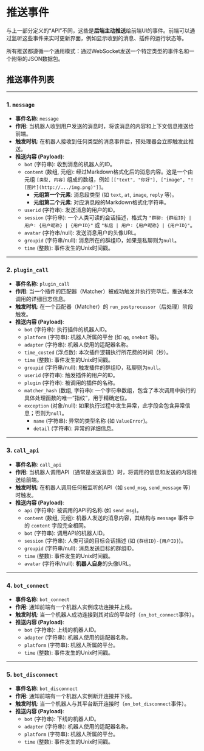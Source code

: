 # 推送事件

与上一部分定义的“API”不同，这些是**后端主动推送**给前端UI的事件。前端可以通过监听这些事件来实时更新界面，例如显示收到的消息、插件的运行状态等。

所有推送都遵循一个通用模式：通过WebSocket发送一个特定类型的事件名和一个附带的JSON数据包。

## 推送事件列表

---

### 1. `message`

* **事件名称**: `message`
* **作用**: 当机器人收到用户发送的消息时，将该消息的内容和上下文信息推送给前端。
* **触发时机**: 在机器人接收到任何类型的消息事件后，预处理器会立即触发此推送。
* **推送内容 (Payload)**:
  * `bot` (字符串): 收到消息的机器人的ID。
  * `content` (数组, 元组): 经过Markdown格式化后的消息内容。这是一个由元组 `[类型, 内容]` 组成的数组，例如 `[["text", "你好"], ["image", "![图片](http://.../img.png)"]]`。
    * **元组第一个元素**: 消息段类型 (如 `text`, `at`, `image`, `reply` 等)。
    * **元组第二个元素**: 对应消息段的Markdown格式化字符串。
  * `userid` (字符串): 发送消息的用户的ID。
  * `session` (字符串): 一个人类可读的会话描述，格式为 `"群聊: {群组ID} | 用户: {用户昵称} | {用户ID}"` 或 `"私信 | 用户: {用户昵称} | {用户ID}"`。
  * `avatar` (字符串/null): 发送消息用户的头像URL。
  * `groupid` (字符串/null): 消息所在的群组ID，如果是私聊则为`null`。
  * `time` (整数): 事件发生的Unix时间戳。

---

### 2. `plugin_call`

* **事件名称**: `plugin_call`
* **作用**: 当一个插件的匹配器（Matcher）被成功触发并执行完毕后，推送本次调用的详细日志信息。
* **触发时机**: 在一个匹配器（Matcher）的 `run_postprocessor`（后处理）阶段触发。
* **推送内容 (Payload)**:
  * `bot` (字符串): 执行插件的机器人ID。
  * `platform` (字符串): 机器人所属的平台 (如 `qq`, `onebot` 等)。
  * `adapter` (字符串): 机器人使用的适配器名称。
  * `time_costed` (浮点数): 本次插件逻辑执行所花费的时间（秒）。
  * `time` (整数): 事件发生的Unix时间戳。
  * `groupid` (字符串/null): 触发插件的群组ID，私聊则为`null`。
  * `userid` (字符串): 触发插件的用户的ID。
  * `plugin` (字符串): 被调用的插件的名称。
  * `matcher_hash` (数组, 字符串): 一个字符串数组，包含了本次调用中执行的具体处理函数的唯一“指纹”，用于精确定位。
  * `exception` (对象/null): 如果执行过程中发生异常，此字段会包含异常信息；否则为`null`。
    * `name` (字符串): 异常的类型名称 (如 `ValueError`)。
    * `detail` (字符串): 异常的详细信息。

---

### 3. `call_api`

* **事件名称**: `call_api`
* **作用**: 当机器人调用API（通常是发送消息）时，将调用的信息和发送的内容推送给前端。
* **触发时机**: 在机器人调用任何被监听的API（如 `send_msg`, `send_message` 等）时触发。
* **推送内容 (Payload)**:
  * `api` (字符串): 被调用的API的名称 (如 `send_msg`)。
  * `content` (数组, 元组): 机器人发送的消息内容，其结构与 `message` 事件中的 `content` 字段完全相同。
  * `bot` (字符串): 调用API的机器人ID。
  * `session` (字符串): 人类可读的目标会话描述 (如 `{群组ID}-{用户ID}`)。
  * `groupid` (字符串/null): 消息发送目标的群组ID。
  * `time` (整数): 事件发生的Unix时间戳。
  * `avatar` (字符串/null): **机器人自身**的头像URL。

---

### 4. `bot_connect`

* **事件名称**: `bot_connect`
* **作用**: 通知前端有一个机器人实例成功连接并上线。
* **触发时机**: 当一个机器人成功连接到其对应的平台时（`on_bot_connect`事件）。
* **推送内容 (Payload)**:
  * `bot` (字符串): 上线的机器人ID。
  * `adapter` (字符串): 机器人使用的适配器名称。
  * `platform` (字符串): 机器人所属的平台。
  * `time` (整数): 事件发生的Unix时间戳。

---

### 5. `bot_disconnect`

* **事件名称**: `bot_disconnect`
* **作用**: 通知前端有一个机器人实例断开连接并下线。
* **触发时机**: 当一个机器人与其平台断开连接时（`on_bot_disconnect`事件）。
* **推送内容 (Payload)**:
  * `bot` (字符串): 下线的机器人ID。
  * `adapter` (字符串): 机器人使用的适配器名称。
  * `platform` (字符串): 机器人所属的平台。
  * `time` (整数): 事件发生的Unix时间戳。
